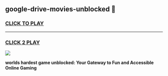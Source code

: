 
## google-drive-movies-unblocked 👋
<h3>
<a href="https://premium.freeplayer.one?title=google-drive-movies-unblocked&ref=14F">CLICK TO PLAY</a></h3>
<hr>

<h3>
<a href="https://premium.freeplayer.one?title=google-drive-movies-unblocked&ref=14F">CLICK 2 PLAY</a>
  
</h3>

<a href="https://premium.freeplayer.one?title=google-drive-movies-unblocked&ref=12F/"><img src="https://clearcache.store/games.png"></a>


**worlds hardest game unblocked: Your Gateway to Fun and Accessible Online Gaming**
